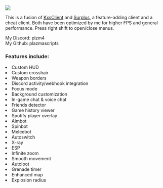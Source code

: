 <img src="https://files.catbox.moe/rgzhuq.png">

This is a fusion of <a href="https://kxs.rip" target="_blank" rel="noopener noreferrer">KxsClient</a> and     <a href="https://s.urpl.us" target="_blank" rel="noopener noreferrer">Surplus</a>, a feature-adding client and a cheat client. Both have been optimized by me for higher FPS and general performance. Press right shift to open/close menus.

My Discord: plzm4<br>
My Github: plazmascripts

<h3>Features include:</h3>
<li>Custom HUD</li>
<li>Custom crosshair</li>
<li>Weapon borders</li>
<li>Discord activity/webhook integration</li>
<li>Focus mode</li>
<li>Background customization</li>
<li>In-game chat & voice chat</li>
<li>Friends detector</li>
<li>Game history viewer</li>
<li>Spotify player overlay</li>
<li>Aimbot</li>
<li>Spinbot</li>
<li>Meleebot</li>
<li>Autoswitch</li>
<li>X-ray</li>
<li>ESP</li>
<li>Infinite zoom</li>
<li>Smooth movement</li>
<li>Autoloot</li>
<li>Grenade timer</li>
<li>Enhanced map</li>
<li>Explosion radius</li>
</ul>
